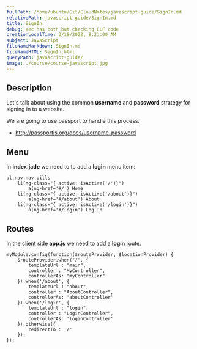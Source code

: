 ```yaml
---
fullPath: /home/ubuntu/Git/CloudNotes/javascript-guide/SignIn.md
relativePath: javascript-guide/SignIn.md
title: SignIn
debug: aec has both but checking ELF code
creationLocalTime: 3/18/2022, 8:21:00 AM
subject: JavaScript
fileNameMarkdown: SignIn.md
fileNameHTML: SignIn.html
queryPath: javascript-guide/
image: ./course/course-javascript.jpg
---
```


<!-- toc -->
<!-- tocstop -->

## Description

Let's talk about using the common **username** and **password** strategy for signing in to a website.

We are going to use passport to handle this process.

- <http://passportjs.org/docs/username-password>

## Menu

In **index.jade** we need to to add a **login** menu item:

```
ul.nav.nav-pills
	li(ng-class="{ active: isActive('/')}")
		a(ng-href='#/') Home
	li(ng-class="{ active: isActive('/about')}")
		a(ng-href='#/about') About
	li(ng-class="{ active: isActive('/login')}")
		a(ng-href='#/login') Log In
```

## Routes

In the client side **app.js** we need to add a **login** route:

```
myModule.config(function($routeProvider, $locationProvider) {
    $routeProvider.when("/", {
        templateUrl : "main",
        controller : "MyController",
        controllerAs: "myController"
    }).when('/about', {
        templateUrl : "about",
        controller : "AboutController",
        controllerAs: 'aboutController'
    }).when('/login', {
        templateUrl : "login",
        controller : "LoginController",
        controllerAs: 'loginController'
    }).otherwise({
        redirectTo : '/'
    });
});

```